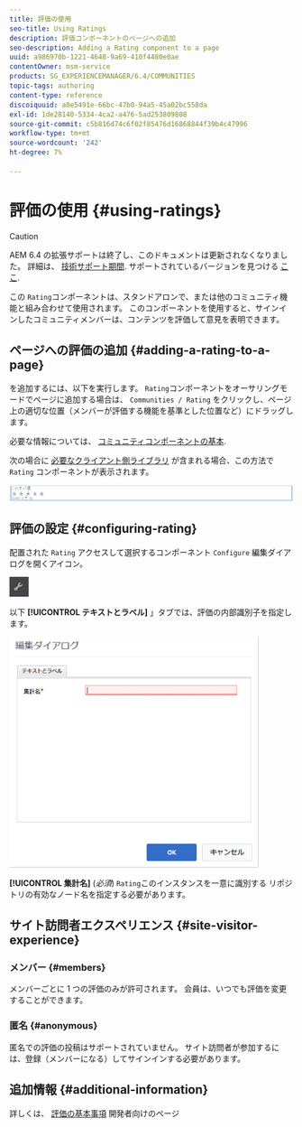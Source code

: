 ```yaml
---
title: 評価の使用
seo-title: Using Ratings
description: 評価コンポーネントのページへの追加
seo-description: Adding a Rating component to a page
uuid: a986970b-1221-4648-9a69-410f4480e0ae
contentOwner: msm-service
products: SG_EXPERIENCEMANAGER/6.4/COMMUNITIES
topic-tags: authoring
content-type: reference
discoiquuid: a0e5491e-66bc-47b0-94a5-45a02bc558da
exl-id: 1de28140-5334-4ca2-a476-5ad253809808
source-git-commit: c5b816d74c6f02f85476d16868844f39b4c47996
workflow-type: tm+mt
source-wordcount: '242'
ht-degree: 7%

---
```


# 評価の使用 {#using-ratings}

>[!CAUTION]
>
>AEM 6.4 の拡張サポートは終了し、このドキュメントは更新されなくなりました。 詳細は、 [技術サポート期間](https://helpx.adobe.com/jp/support/programs/eol-matrix.html). サポートされているバージョンを見つける [ここ](https://experienceleague.adobe.com/docs/?lang=ja).

この `Rating`コンポーネントは、スタンドアロンで、または他のコミュニティ機能と組み合わせて使用されます。 このコンポーネントを使用すると、サインインしたコミュニティメンバーは、コンテンツを評価して意見を表明できます。

## ページへの評価の追加 {#adding-a-rating-to-a-page}

を追加するには、以下を実行します。 `Rating`コンポーネントをオーサリングモードでページに追加する場合は、 `Communities / Rating` をクリックし、ページ上の適切な位置（メンバーが評価する機能を基準とした位置など）にドラッグします。

必要な情報については、 [コミュニティコンポーネントの基本](basics.md).

次の場合に [必要なクライアント側ライブラリ](rating-basics.md#essentials-for-client-side) が含まれる場合、この方法で `Rating` コンポーネントが表示されます。

![chlimage_1-493](assets/chlimage_1-493.png)

## 評価の設定 {#configuring-rating}

配置された `Rating` アクセスして選択するコンポーネント `Configure` 編集ダイアログを開くアイコン。

![chlimage_1-494](assets/chlimage_1-494.png)

以下 **[!UICONTROL テキストとラベル]** 」タブでは、評価の内部識別子を指定します。

![chlimage_1-495](assets/chlimage_1-495.png)

**[!UICONTROL 集計名]**
(*必須*) `Rating`このインスタンスを一意に識別する リポジトリの有効なノード名を指定する必要があります。

## サイト訪問者エクスペリエンス {#site-visitor-experience}

### メンバー {#members}

メンバーごとに 1 つの評価のみが許可されます。 会員は、いつでも評価を変更することができます。

### 匿名 {#anonymous}

匿名での評価の投稿はサポートされていません。 サイト訪問者が参加するには、登録（メンバーになる）してサインインする必要があります。

## 追加情報 {#additional-information}

詳しくは、 [評価の基本事項](rating-basics.md) 開発者向けのページ
